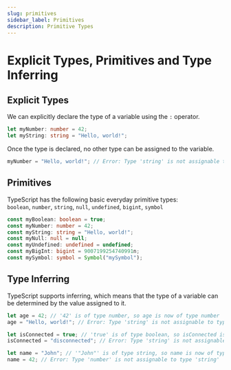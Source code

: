 ```yaml
---
slug: primitives
sidebar_label: Primitives
description: Primitive Types
---
```


# Explicit Types, Primitives and Type Inferring

## Explicit Types
We can explicitly declare the type of a variable using the `:` operator.

```ts
let myNumber: number = 42;
let myString: string = "Hello, world!";
```
Once the type is declared, no other type can be assigned to the variable.
```ts
myNumber = "Hello, world!"; // Error: Type 'string' is not assignable to type 'number'
```


## Primitives
TypeScript has the following basic everyday primitive types:  
`boolean`, `number`, `string`, `null`, `undefined`, `bigint`, `symbol`

```ts
const myBoolean: boolean = true;
const myNumber: number = 42;
const myString: string = "Hello, world!";
const myNull: null = null;
const myUndefined: undefined = undefined;
const myBigInt: bigint = 9007199254740991n;
const mySymbol: symbol = Symbol("mySymbol");
```

## Type Inferring
TypeScript supports inferring, which means that the type of a variable can be determined by the value assigned to it.

```ts
let age = 42; // '42' is of type number, so age is now of type number
age = "Hello, world!"; // Error: Type 'string' is not assignable to type 'number'
```
```ts
let isConnected = true; // 'true' is of type boolean, so isConnected is now of type boolean
isConnected = "disconnected"; // Error: Type 'string' is not assignable to type 'boolean'
```
```ts
let name = "John"; // '"John"' is of type string, so name is now of type string
name = 42; // Error: Type 'number' is not assignable to type 'string'
```